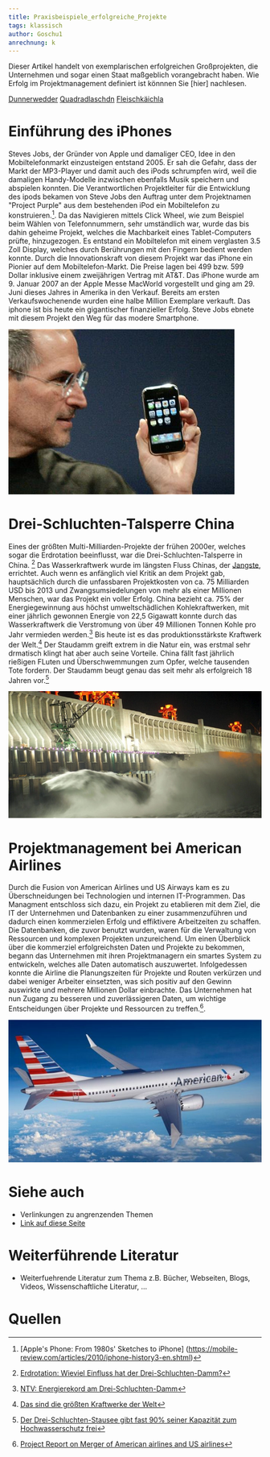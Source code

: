 ```yaml
---
title: Praxisbeispiele_erfolgreiche_Projekte
tags: klassisch
author: Goschu1
anrechnung: k 
---
```

Dieser Artikel handelt von exemplarischen erfolgreichen Großprojekten, die Unternehmen und sogar einen Staat maßgeblich vorangebracht haben. Wie Erfolg im Projektmanagement definiert ist könnnen Sie [hier] nachlesen. 



 [Dunnerwedder](https://de.wiktionary.org/wiki/Donnerwetter) 
[Quadradlaschdn](https://de.wiktionary.org/wiki/Quadratlatschen) 
[Fleischkäichla](https://de.wiktionary.org/wiki/Frikadelle) 

# Einführung des iPhones

Steves Jobs, der Gründer von Apple und damaliger CEO, Idee in den Mobiltelefonmarkt einzusteigen entstand 2005. Er sah die Gefahr, dass der Markt der MP3-Player und damit auch des iPods schrumpfen wird, weil die damaligen Handy-Modelle inzwischen ebenfalls Musik speichern und abspielen konnten. Die Verantwortlichen Projektleiter für die Entwicklung des ipods bekamen von Steve Jobs den Auftrag unter dem Projektnamen "Project Purple" aus dem bestehenden iPod ein Mobiltelefon zu konstruieren.[^7]. Da das Navigieren mittels Click Wheel, wie zum Beispiel beim Wählen von Telefonnummern, sehr umständlich war, wurde das bis dahin geheime Projekt, welches die Machbarkeit eines Tablet-Computers prüfte, hinzugezogen. Es entstand ein Mobiltelefon mit einem verglasten 3.5 Zoll Display, welches durch Berührungen mit den Fingern bedient werden konnte. Durch die Innovationskraft von diesem Projekt war das iPhone ein Pionier auf dem Mobiltelefon-Markt. Die Preise lagen bei 499 bzw. 599 Dollar inklusive einem zweijährigen Vertrag mit AT&T. Das iPhone wurde am 9. Januar 2007 an der Apple Messe MacWorld vorgestellt und ging am 29. Juni dieses Jahres in Amerika in den Verkauf. Bereits am ersten Verkaufswochenende wurden eine halbe Million Exemplare verkauft. Das iphone ist bis heute ein gigantischer finanzieller Erfolg. Steve Jobs ebnete mit diesem Projekt den Weg für das modere Smartphone.

![Steve Jobs IPhone Vorstellung](Praxisbeispiele_erfolgreiche_Projekte/iphone-steve-jobs.jpeg)

# Drei-Schluchten-Talsperre China

Eines der größten Multi-Milliarden-Projekte der frühen 2000er, welches sogar die Erdrotation beeinflusst, war die Drei-Schluchten-Talsperre in China. [^2] Das Wasserkraftwerk wurde im längsten Fluss Chinas, der [Jangste](https://de.wikipedia.org/wiki/Jangtsekiang), errichtet. Auch wenn es anfänglich viel Kritik an dem Projekt gab, hauptsächlich durch die unfassbaren Projektkosten von ca. 75 Milliarden USD bis 2013 und Zwangsumsiedelungen von mehr als einer Millionen Menschen, war das Projekt ein voller Erfolg. China bezieht ca. 75% der Energiegewinnung aus höchst umweltschädlichen Kohlekraftwerken, mit einer jährlich gewonnen Energie von 22,5 Gigawatt konnte durch das Wasserkraftwerk die Verstromung von über 49 Millionen Tonnen Kohle pro Jahr vermieden werden.[^3] Bis heute ist es das produktionsstärkste Kraftwerk der Welt.[^4] Der Staudamm greift extrem in die Natur ein, was erstmal sehr drmatisch klingt hat aber auch seine Vorteile. China fällt fast jährlich rießigen FLuten und Überschwemmungen zum Opfer, welche tausenden Tote fordern. Der Staudamm beugt genau das seit mehr als erfolgreich 18 Jahren vor.[^5] 

![Drei-Schluchten-Talsperre](Praxisbeispiele_erfolgreiche_Projekte/Drei-Schluchten-Damm-in-China.jpg)


# Projektmanagement bei American Airlines

Durch die Fusion von American Airlines und US Airways kam es zu Überschneidungen bei Technologien und internen IT-Programmen. Das Managment entschloss sich dazu, ein Projekt zu etablieren mit dem Ziel, die IT der Unternehmen und Datenbanken zu einer zusammenzuführen und dadurch einen kommerzielen Erfolg und effiktivere Arbeitzeiten zu schaffen.
Die Datenbanken, die zuvor benutzt wurden, waren für die Verwaltung von Ressourcen und komplexen Projekten unzureichend. Um einen Überblick über die kommerziel erfolgreichsten Daten und Projekte zu bekommen, begann das Unternehmen mit ihren Projektmanagern ein smartes System zu entwickeln, welches alle Daten automatisch auszuwertet. Infolgedessen konnte die Airline die Planungszeiten für Projekte und Routen verkürzen und dabei weniger Arbeiter einsetzten, was sich positiv auf den Gewinn auswirkte und mehrere Millionen Dollar einbrachte. Das Unternehmen hat nun Zugang zu besseren und zuverlässigeren Daten, um wichtige Entscheidungen über Projekte und Ressourcen zu treffen.[^6].

![American-Airline](Praxisbeispiele_erfolgreiche_Projekte/AmericanAirlines.jpg)




# Siehe auch

* Verlinkungen zu angrenzenden Themen
* [Link auf diese Seite](Praxisbeispiele_erfolgreiche_Projekte.md)

# Weiterführende Literatur

* Weiterfuehrende Literatur zum Thema z.B. Bücher, Webseiten, Blogs, Videos, Wissenschaftliche Literatur, ...

# Quellen

[^1]: Quellen die ihr im Text verwendet habt z.B. Bücher, Webseiten, Blogs, Videos, Wissenschaftliche Literatur, ... (eine Quelle in eine Zeile, keine Zeilenumbrüche machen)
[^2]: [Erdrotation: Wieviel Einfluss hat der Drei-Schluchten-Damm?](https://www.mz.de/panorama/erdrotation-wieviel-einfluss-hat-der-drei-schluchten-damm-2292042)
[^3]: [NTV: Energierekord am Drei-Schluchten-Damm](https://www.n-tv.de/wirtschaft/Energierekord-am-Drei-Schluchten-Damm-article14247201.html)
[^4]: [Das sind die größten Kraftwerke der Welt](https://www.handelsblatt.com/technik/energie-umwelt/circular-economy/wasser-wind-kohle-atom-das-sind-die-groessten-kraftwerke-der-welt/14849820.html?ticket=ST-3508956-DO6yaiY0yaqKcLYJpJOx-cas01.example.org)
[^5]: [Der Drei-Schluchten-Stausee gibt fast 90% seiner Kapazität zum Hochwasserschutz frei](http://german.china.org.cn/txt/2021-06/03/content_77546264.html)
[^6]: [Project Report on Merger of American airlines and US airlines](https://de.slideshare.net/reenasisodiya10/project-report-on-merger-of)
[^7]: [Apple's Phone: From 1980s' Sketches to iPhone] (https://mobile-review.com/articles/2010/iphone-history3-en.shtml)


